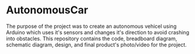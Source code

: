 # AutonomousCar
The purpose of the project was to create an autonomous vehicel using Arduino which uses it's sensors and changes it's direction to avoid crashing into obstacles.
This repository contains the code, breadboard diagram, schematic diagram, design, and final product's photo/video for the project.
